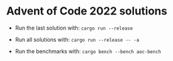 # Advent of Code 2022 solutions

- Run the last solution with: `cargo run --release`
- Run all solutions with: `cargo run --release -- -a`

- Run the benchmarks with: `cargo bench --bench aoc-bench`


